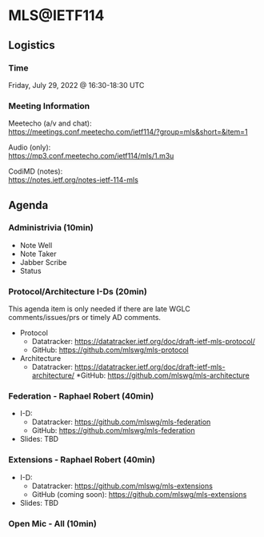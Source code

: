 # MLS@IETF114

## Logistics

### Time

Friday, July 29, 2022 @ 16:30-18:30 UTC

### Meeting Information

Meetecho (a/v and chat):\
https://meetings.conf.meetecho.com/ietf114/?group=mls&short=&item=1

Audio (only):\
https://mp3.conf.meetecho.com/ietf114/mls/1.m3u

CodiMD (notes):\
https://notes.ietf.org/notes-ietf-114-mls

## Agenda

### Administrivia (10min)

- Note Well
- Note Taker
- Jabber Scribe
- Status

### Protocol/Architecture I-Ds (20min)

This agenda item is only needed if there are late WGLC comments/issues/prs or timely AD comments.

* Protocol
  * Datatracker: https://datatracker.ietf.org/doc/draft-ietf-mls-protocol/
  * GitHub: https://github.com/mlswg/mls-protocol
* Architecture
  * Datatracker: https://datatracker.ietf.org/doc/draft-ietf-mls-architecture/
  *GitHub: https://github.com/mlswg/mls-architecture

### Federation - Raphael Robert (40min)

* I-D:
  * Datatracker: https://github.com/mlswg/mls-federation
  * GitHub: https://github.com/mlswg/mls-federation
* Slides: TBD

### Extensions - Raphael Robert (40min)
* I-D:
  * Datatracker: https://github.com/mlswg/mls-extensions
  * GitHub (coming soon): https://github.com/mlswg/mls-extensions
* Slides: TBD

### Open Mic - All (10min)
